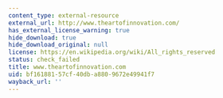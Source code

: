 ```yaml
---
content_type: external-resource
external_url: http://www.theartofinnovation.com/
has_external_license_warning: true
hide_download: true
hide_download_original: null
license: https://en.wikipedia.org/wiki/All_rights_reserved
status: check_failed
title: www.theartofinnovation.com
uid: bf161881-57cf-40db-a880-9672e49941f7
wayback_url: ''
---
```

